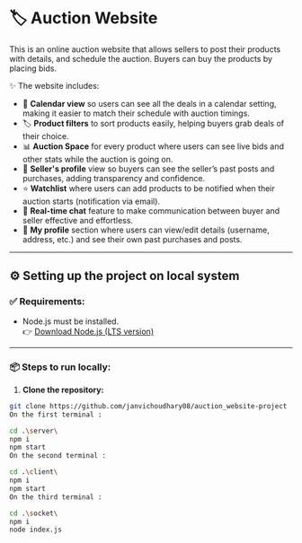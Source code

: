 # 🏷️ **Auction Website**

This is an online auction website that allows sellers to post their products with details, and schedule the auction. Buyers can buy the products by placing bids.

✨ The website includes:

- 📅 **Calendar view** so users can see all the deals in a calendar setting, making it easier to match their schedule with auction timings.
- 🏷️ **Product filters** to sort products easily, helping buyers grab deals of their choice.
- 📊 **Auction Space** for every product where users can see live bids and other stats while the auction is going on.
- 👤 **Seller's profile** view so buyers can see the seller’s past posts and purchases, adding transparency and confidence.
- ⭐ **Watchlist** where users can add products to be notified when their auction starts (notification via email).
- 💬 **Real-time chat** feature to make communication between buyer and seller effective and effortless.
- 🙍 **My profile** section where users can view/edit details (username, address, etc.) and see their own past purchases and posts.

---

## ⚙️ **Setting up the project on local system**

### ✅ **Requirements:**
- Node.js must be installed.  
  👉 [Download Node.js (LTS version)](https://nodejs.org/en/download/)

---

### 📦 **Steps to run locally:**

1. **Clone the repository:**
```bash
git clone https://github.com/janvichoudhary08/auction_website-project
On the first terminal :

cd .\server\
npm i
npm start
On the second terminal :

cd .\client\ 
npm i
npm start
On the third terminal :

cd .\socket\ 
npm i
node index.js
